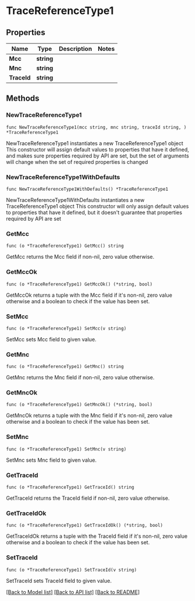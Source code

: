 # TraceReferenceType1

## Properties

Name | Type | Description | Notes
------------ | ------------- | ------------- | -------------
**Mcc** | **string** |  | 
**Mnc** | **string** |  | 
**TraceId** | **string** |  | 

## Methods

### NewTraceReferenceType1

`func NewTraceReferenceType1(mcc string, mnc string, traceId string, ) *TraceReferenceType1`

NewTraceReferenceType1 instantiates a new TraceReferenceType1 object
This constructor will assign default values to properties that have it defined,
and makes sure properties required by API are set, but the set of arguments
will change when the set of required properties is changed

### NewTraceReferenceType1WithDefaults

`func NewTraceReferenceType1WithDefaults() *TraceReferenceType1`

NewTraceReferenceType1WithDefaults instantiates a new TraceReferenceType1 object
This constructor will only assign default values to properties that have it defined,
but it doesn't guarantee that properties required by API are set

### GetMcc

`func (o *TraceReferenceType1) GetMcc() string`

GetMcc returns the Mcc field if non-nil, zero value otherwise.

### GetMccOk

`func (o *TraceReferenceType1) GetMccOk() (*string, bool)`

GetMccOk returns a tuple with the Mcc field if it's non-nil, zero value otherwise
and a boolean to check if the value has been set.

### SetMcc

`func (o *TraceReferenceType1) SetMcc(v string)`

SetMcc sets Mcc field to given value.


### GetMnc

`func (o *TraceReferenceType1) GetMnc() string`

GetMnc returns the Mnc field if non-nil, zero value otherwise.

### GetMncOk

`func (o *TraceReferenceType1) GetMncOk() (*string, bool)`

GetMncOk returns a tuple with the Mnc field if it's non-nil, zero value otherwise
and a boolean to check if the value has been set.

### SetMnc

`func (o *TraceReferenceType1) SetMnc(v string)`

SetMnc sets Mnc field to given value.


### GetTraceId

`func (o *TraceReferenceType1) GetTraceId() string`

GetTraceId returns the TraceId field if non-nil, zero value otherwise.

### GetTraceIdOk

`func (o *TraceReferenceType1) GetTraceIdOk() (*string, bool)`

GetTraceIdOk returns a tuple with the TraceId field if it's non-nil, zero value otherwise
and a boolean to check if the value has been set.

### SetTraceId

`func (o *TraceReferenceType1) SetTraceId(v string)`

SetTraceId sets TraceId field to given value.



[[Back to Model list]](../README.md#documentation-for-models) [[Back to API list]](../README.md#documentation-for-api-endpoints) [[Back to README]](../README.md)


